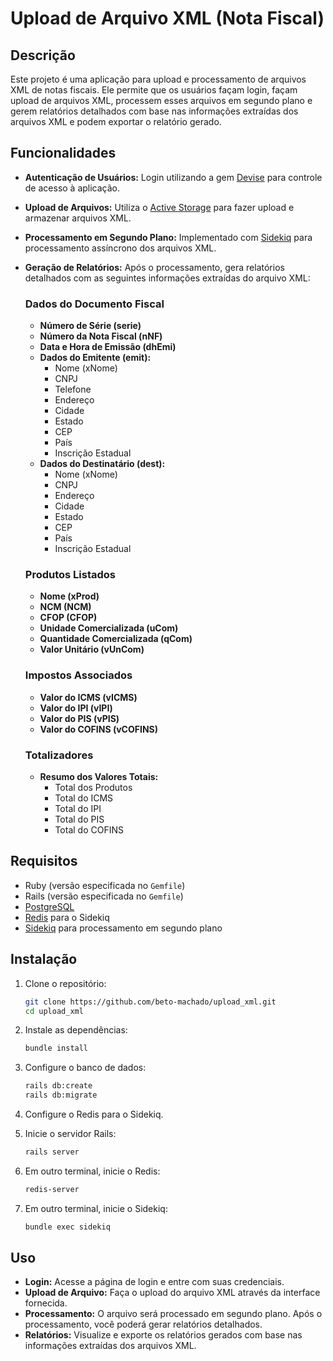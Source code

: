 # Upload de Arquivo XML (Nota Fiscal)

## Descrição
Este projeto é uma aplicação para upload e processamento de arquivos XML de notas fiscais. Ele permite que os usuários façam login, façam upload de arquivos XML, processem esses arquivos em segundo plano e gerem relatórios detalhados com base nas informações extraídas dos arquivos XML e podem exportar o relatório gerado.

## Funcionalidades

- **Autenticação de Usuários:** Login utilizando a gem [Devise](https://github.com/heartcombo/devise) para controle de acesso à aplicação.
- **Upload de Arquivos:** Utiliza o [Active Storage](https://guides.rubyonrails.org/active_storage_overview.html) para fazer upload e armazenar arquivos XML.
- **Processamento em Segundo Plano:** Implementado com [Sidekiq](https://github.com/mperham/sidekiq) para processamento assíncrono dos arquivos XML.
- **Geração de Relatórios:** Após o processamento, gera relatórios detalhados com as seguintes informações extraídas do arquivo XML:

  ### Dados do Documento Fiscal
  - **Número de Série (serie)**
  - **Número da Nota Fiscal (nNF)**
  - **Data e Hora de Emissão (dhEmi)**
  - **Dados do Emitente (emit):**
    - Nome (xNome)
    - CNPJ
    - Telefone
    - Endereço
    - Cidade
    - Estado
    - CEP
    - País
    - Inscrição Estadual
  - **Dados do Destinatário (dest):**
    - Nome (xNome)
    - CNPJ
    - Endereço
    - Cidade
    - Estado
    - CEP
    - País
    - Inscrição Estadual

  ### Produtos Listados
  - **Nome (xProd)**
  - **NCM (NCM)**
  - **CFOP (CFOP)**
  - **Unidade Comercializada (uCom)**
  - **Quantidade Comercializada (qCom)**
  - **Valor Unitário (vUnCom)**

  ### Impostos Associados
  - **Valor do ICMS (vICMS)**
  - **Valor do IPI (vIPI)**
  - **Valor do PIS (vPIS)**
  - **Valor do COFINS (vCOFINS)**

  ### Totalizadores
  - **Resumo dos Valores Totais:**
    - Total dos Produtos
    - Total do ICMS
    - Total do IPI
    - Total do PIS
    - Total do COFINS

## Requisitos

- Ruby (versão especificada no `Gemfile`)
- Rails (versão especificada no `Gemfile`)
- [PostgreSQL](https://www.postgresql.org/) 
- [Redis](https://redis.io/) para o Sidekiq
- [Sidekiq](https://github.com/mperham/sidekiq) para processamento em segundo plano

## Instalação

1. Clone o repositório:
    ```bash
    git clone https://github.com/beto-machado/upload_xml.git
    cd upload_xml
    ```

2. Instale as dependências:
    ```bash
    bundle install
    ```

3. Configure o banco de dados:
    ```bash
    rails db:create
    rails db:migrate
    ```

4. Configure o Redis para o Sidekiq.

5. Inicie o servidor Rails:
    ```bash
    rails server
    ```

5. Em outro terminal, inicie o Redis:
    ```bash
    redis-server
    ```

6. Em outro terminal, inicie o Sidekiq:
    ```bash
    bundle exec sidekiq
    ```

## Uso

- **Login:** Acesse a página de login e entre com suas credenciais.
- **Upload de Arquivo:** Faça o upload do arquivo XML através da interface fornecida.
- **Processamento:** O arquivo será processado em segundo plano. Após o processamento, você poderá gerar relatórios detalhados.
- **Relatórios:** Visualize e exporte os relatórios gerados com base nas informações extraídas dos arquivos XML.


